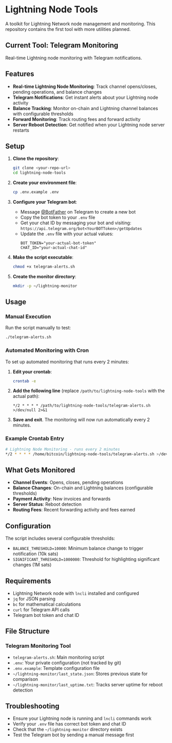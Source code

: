# Lightning Node Tools

A toolkit for Lightning Network node management and monitoring. This repository contains the first tool with more utilities planned.

## Current Tool: Telegram Monitoring

Real-time Lightning node monitoring with Telegram notifications.

## Features

- **Real-time Lightning Node Monitoring**: Track channel opens/closes, pending operations, and balance changes
- **Telegram Notifications**: Get instant alerts about your Lightning node activity
- **Balance Tracking**: Monitor on-chain and Lightning channel balances with configurable thresholds
- **Forward Monitoring**: Track routing fees and forward activity
- **Server Reboot Detection**: Get notified when your Lightning node server restarts

## Setup

1. **Clone the repository**:
   ```bash
   git clone <your-repo-url>
   cd lightning-node-tools
   ```

2. **Create your environment file**:
   ```bash
   cp .env.example .env
   ```

3. **Configure your Telegram bot**:
   - Message [@BotFather](https://t.me/botfather) on Telegram to create a new bot
   - Copy the bot token to your `.env` file
   - Get your chat ID by messaging your bot and visiting: `https://api.telegram.org/bot<YourBOTToken>/getUpdates`
   - Update the `.env` file with your actual values:
     ```
     BOT_TOKEN="your-actual-bot-token"
     CHAT_ID="your-actual-chat-id"
     ```

4. **Make the script executable**:
   ```bash
   chmod +x telegram-alerts.sh
   ```

5. **Create the monitor directory**:
   ```bash
   mkdir -p ~/lightning-monitor
   ```

## Usage

### Manual Execution

Run the script manually to test:
```bash
./telegram-alerts.sh
```

### Automated Monitoring with Cron

To set up automated monitoring that runs every 2 minutes:

1. **Edit your crontab**:
   ```bash
   crontab -e
   ```

2. **Add the following line** (replace `/path/to/lightning-node-tools` with the actual path):
   ```
   */2 * * * * /path/to/lightning-node-tools/telegram-alerts.sh >/dev/null 2>&1
   ```

3. **Save and exit**. The monitoring will now run automatically every 2 minutes.

### Example Crontab Entry

```bash
# Lightning Node Monitoring - runs every 2 minutes
*/2 * * * * /home/bitcoin/lightning-node-tools/telegram-alerts.sh >/dev/null 2>&1
```

## What Gets Monitored

- **Channel Events**: Opens, closes, pending operations
- **Balance Changes**: On-chain and Lightning balances (configurable thresholds)
- **Payment Activity**: New invoices and forwards
- **Server Status**: Reboot detection
- **Routing Fees**: Recent forwarding activity and fees earned

## Configuration

The script includes several configurable thresholds:

- `BALANCE_THRESHOLD=10000`: Minimum balance change to trigger notification (10k sats)
- `SIGNIFICANT_THRESHOLD=1000000`: Threshold for highlighting significant changes (1M sats)

## Requirements

- Lightning Network node with `lncli` installed and configured
- `jq` for JSON parsing
- `bc` for mathematical calculations
- `curl` for Telegram API calls
- Telegram bot token and chat ID

## File Structure

### Telegram Monitoring Tool
- `telegram-alerts.sh`: Main monitoring script
- `.env`: Your private configuration (not tracked by git)
- `.env.example`: Template configuration file
- `~/lightning-monitor/last_state.json`: Stores previous state for comparison
- `~/lightning-monitor/last_uptime.txt`: Tracks server uptime for reboot detection

## Troubleshooting

- Ensure your Lightning node is running and `lncli` commands work
- Verify your `.env` file has correct bot token and chat ID
- Check that the `~/lightning-monitor` directory exists
- Test the Telegram bot by sending a manual message first